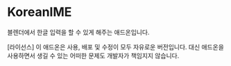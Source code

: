 # KoreanIME
블렌더에서 한글 입력을 할 수 있게 해주는 애드온입니다.

[라이선스]
이 애드온은 사용, 배포 및 수정이 모두 자유로운 버전입니다.
대신 애드온을 사용하면서 생길 수 있는 어떠한 문제도 개발자가 책임지지 않습니다.
